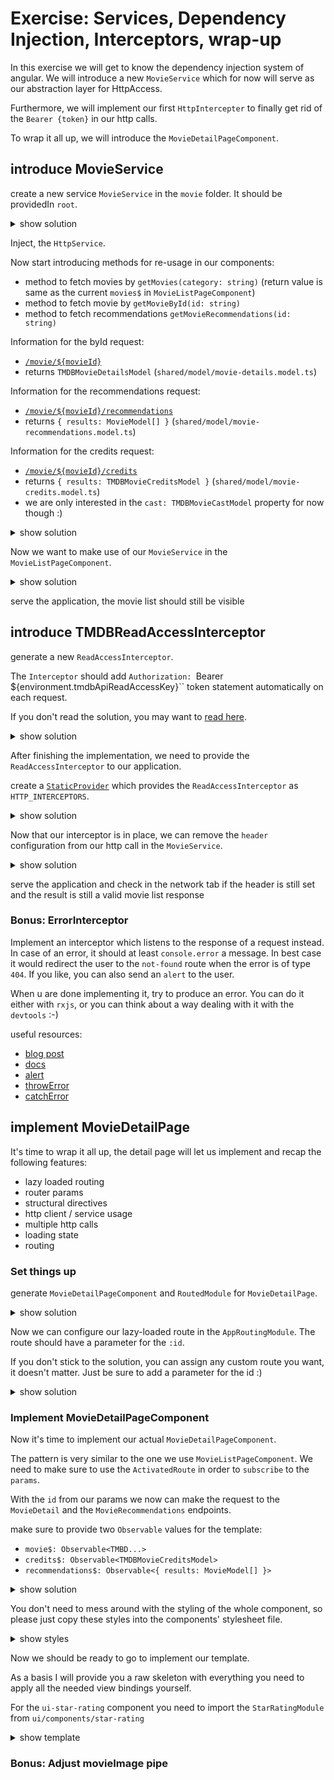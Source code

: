 # Exercise: Services, Dependency Injection, Interceptors, wrap-up

In this exercise we will get to know the dependency injection system of angular.
We will introduce a new `MovieService` which for now will serve as our abstraction layer for HttpAccess.

Furthermore, we will implement our first `HttpIntercepter` to finally get rid of the `Bearer {token}` in our http calls.

To wrap it all up, we will introduce the `MovieDetailPageComponent`.

## introduce MovieService

create a new service `MovieService` in the `movie` folder. It should be providedIn `root`.

<details>
    <summary>show solution</summary>

`ng g s movie/movie`

you should end up having the following `MovieService`

```ts
import { Injectable } from '@angular/core';

@Injectable({
  providedIn: 'root'
})
export class MovieService {

  constructor() { }
}
```

</details>

Inject, the `HttpService`.

Now start introducing methods for re-usage in our components:
* method to fetch movies by `getMovies(category: string)` (return value is same as the current `movies$` in `MovieListPageComponent`)
* method to fetch movie by `getMovieById(id: string)`
* method to fetch recommendations `getMovieRecommendations(id: string)`

Information for the byId request:
* [`/movie/${movieId}`](https://developers.themoviedb.org/3/movies/get-movie-details)
* returns `TMDBMovieDetailsModel` (`shared/model/movie-details.model.ts`)

Information for the recommendations request:
* [`/movie/${movieId}/recommendations`](https://developers.themoviedb.org/3/movies/get-movie-recommendations)
* returns `{ results: MovieModel[] }` (`shared/model/movie-recommendations.model.ts`)

Information for the credits request:
* [`/movie/${movieId}/credits`](https://developers.themoviedb.org/3/movies/get-movie-credits)
* returns `{ results: TMDBMovieCreditsModel }` (`shared/model/movie-credits.model.ts`)
* we are only interested in the `cast: TMDBMovieCastModel` property for now though :)
  


<details>
    <summary>show solution</summary>

```ts
// movie.service.ts

getMovieCredits(id: string): Observable<TMDBMovieCreditsModel> {
    return this.httpClient.get<TMDBMovieDetailsModel>(
        `${tmdbBaseUrl}/3/movie/${id}/credits`,
        {
            headers: {
                Authorization: `Bearer ${tmdbApiReadAccessKey}`,
            },
        }
    );
}

getMovieRecommendations(id: string): Observable<{ results: MovieModel[] }> {
    return this.httpClient.get<TMDBMovieDetailsModel>(
        `${tmdbBaseUrl}/3/movie/${id}/recommendations`,
        {
            headers: {
                Authorization: `Bearer ${tmdbApiReadAccessKey}`,
            },
        }
    );
}

getMovieById(id: string): Observable<TMDBMovieDetailsModel> {
    return this.httpClient.get<TMDBMovieDetailsModel>(
        `${tmdbBaseUrl}/3/movie/${id}`,
        {
            headers: {
                Authorization: `Bearer ${tmdbApiReadAccessKey}`,
            },
        }
    );
}

getMovies(category: string): Observable<{ results: MovieModel[] }> {
    return this.httpClient.get<{ results: MovieModel[]}>(
        `${tmdbBaseUrl}/3/movie/${category}`,
        {
            headers: {
                Authorization: `Bearer ${tmdbApiReadAccessKey}`,
            },
        }
    );
}
```
</details>

Now we want to make use of our `MovieService` in the `MovieListPageComponent`.

<details>
    <summary>show solution</summary>

Go to the `MovieListPageComponent`, inject the `MovieService` and replace it with the `HttpClient`

```ts
// movie-list-page.component.ts

constructor(
    private movieService: MovieService
) {
}

// onInit
this.activatedRoute.params.subscribe((params) => {
    this.movies$ = this.movieService.getMovies(params.category);
});
```

</details>

serve the application, the movie list should still be visible

## introduce TMDBReadAccessInterceptor

generate a new `ReadAccessInterceptor`.

The `Interceptor` should add `Authorization: `Bearer ${environment.tmdbApiReadAccessKey}`` token statement
automatically on each request.

If you don't read the solution, you may want to [read here](https://angular.io/guide/http#intercepting-requests-and-responses).

<details>
    <summary>show solution</summary>

`ng g interceptor read-access`

```ts
// read-access.interceptor.ts

intercept(request: HttpRequest<unknown>, next: HttpHandler): Observable<HttpEvent<unknown>> {
    return next.handle(
        request.clone({
            setHeaders: {
                Authorization: `Bearer ${environment.tmdbApiReadAccessKey}`
            },
        })
    );
}
```

</details>

After finishing the implementation, we need to provide the `ReadAccessInterceptor` to our application.

create a [`StaticProvider`](https://angular.io/api/core/StaticProvider) which provides the `ReadAccessInterceptor`
as `HTTP_INTERCEPTORS`.

<details>
    <summary>show solution</summary>

provide the `ReadAccessInterceptor` as `HTTP_INTERCEPTORS` in the `AppModule`

```ts
// app.module.ts
providers: [
    {
        provide: HTTP_INTERCEPTORS,
        useClass: ReadAccessInterceptor,
        multi: true
    }
]
```
</details>

Now that our interceptor is in place, we can remove the `header` configuration from our http call in the `MovieService`.

<details>
    <summary>show solution</summary>

```ts
// movie.service.ts
// do the same for the other request
return this.httpClient.get<{ results: MovieModel[]}>(
    `${tmdbBaseUrl}/3/movie/${category}`
);
```

</details>

serve the application and check in the network tab if the header is still set and the result is still a valid movie list response

### Bonus: ErrorInterceptor

Implement an interceptor which listens to the response of a request instead.
In case of an error, it should at least `console.error` a message.
In best case it would redirect the user to the `not-found` route when the error is of type `404`.
If you like, you can also send an `alert` to the user.

When u are done implementing it, try to produce an error. You can do it either with `rxjs`, or you can think about a way
dealing with it with the `devtools` :-)

useful resources:
* [blog post](https://dev.to/this-is-angular/angular-error-interceptor-12bg)
* [docs](https://angular.io/guide/http#intercepting-requests-and-responses)
* [alert](https://developer.mozilla.org/de/docs/Web/API/Window/alert)
* [throwError](https://rxjs.dev/api/index/function/throwError)
* [catchError](https://rxjs.dev/api/operators/catchError)


## implement MovieDetailPage

It's time to wrap it all up, the detail page will let us implement and recap the following features:
* lazy loaded routing
* router params
* structural directives
* http client / service usage
* multiple http calls
* loading state
* routing

### Set things up

generate `MovieDetailPageComponent` and `RoutedModule` for `MovieDetailPage`.

<details>
    <summary> show solution </summary>

```bash
ng g m movie/movie-detail-page

ng g c movie/movie-detail-page
```

```ts
// movie-detail-page.module.ts

const routes: Routes = [{
    path: '',
    component: MovieDetailPageComponent
}];

RouterModule.forChild(routes)

```

</details>

Now we can configure our lazy-loaded route in the `AppRoutingModule`.
The route should have a parameter for the `:id`. 

If you don't stick to the solution, you can assign any custom route you want, it doesn't matter. Just be sure to add
a parameter for the id :)

<details>
    <summary> show solution </summary>

```ts
// app-routing.module.ts

{
    path: 'movie/:id',
        loadChildren: () => import('./movie/movie-detail-page/movie-detail-page.module')
    .then(m => m.MovieDetailPageModule)
},

```

</details>


### Implement MovieDetailPageComponent

Now it's time to implement our actual `MovieDetailPageComponent`.

The pattern is very similar to the one we use `MovieListPageComponent`.
We need to make sure to use the `ActivatedRoute` in order to `subscribe` to the `params`.

With the `id` from our params we now can make the request to the `MovieDetail` and the `MovieRecommendations` endpoints.

make sure to provide two `Observable` values for the template:
* `movie$: Observable<TMBD...>`
* `credits$: Observable<TMDBMovieCreditsModel>`
* `recommendations$: Observable<{ results: MovieModel[] }>`

<details>
    <summary> show solution </summary>

```ts
// movie-detail-page.component.ts

movie$: Observable<TMDBMovieDetailsModel>;
credits$: Observable<TMDBMovieCreditsModel>;
recommendations$: Observable<{ results: MovieModel[] }>;

constructor(
    private movieService: MovieService,
    private activatedRoute: ActivatedRoute
) { }

ngOnInit(): void {
    this.activatedRoute.params.subscribe(params => {
        if (params.id) {
            this.movie$ = this.movieService.getMovie(params.id);
            this.recommendations$ = this.movieService.getMovieRecommendations(params.id);
            this.credits$ = this.movieService.getMovieCredits(params.id);
        }
    });
}
```

</details>

You don't need to mess around with the styling of the whole component, so please just copy these
styles into the components' stylesheet file.

<details>
    <summary> show styles </summary>

```scss
@import "../../ui/token/mixins/flex";
@import "../../ui/component/aspect-ratio/aspect-ratio";

:host {
  width: 100%;
  display: block;
}

.loader {
  position: absolute;
  z-index: 200;
  top: 250px;
}

.movie-detail-wrapper {
  min-height: 500px;
}

.movie-detail {

  @media only screen and (max-width: 1500px) {
    &--grid-item {
      padding: 3rem;
    }
  }

  &--genres {
    @include d-flex-v;
    flex-wrap: wrap;

    &-link {
      &:not(:last-child) {
        margin-right: 2rem;
      }

      @include d-flex-v;
      padding: 0.5rem 0;
      font-weight: bold;
      text-transform: uppercase;
    }
  }

  &--ad-section-links {
    .section--content {
      @include d-flex;
      margin-right: auto;
    }

    .btn {
      margin-right: 2rem;
      @media only screen and (max-width: 1300px) {
        margin-right: 1rem;
      }
    }

    > .btn:last-child {
      margin-right: 0rem;
      float: right;
    }
  }

  &--basic-infos {
    @include d-flex-v;
    justify-content: space-between;
  }

  &--cast-list {
    @include d-flex;
    flex-direction: row;
    margin: 0 20px;
    width: 100%;
    height: 50px;
    contain: strict;
    overflow: hidden;
  }
}

.cast-list {
  width: 100%;
  display: flex;
  overflow-x: scroll;
  position: relative;
  scroll-behavior: smooth;
  scroll-snap-type: x mandatory;
}

.cast-list::-webkit-scrollbar {
  display: none;
}

.cast-list {
  -ms-overflow-style: none;
  scrollbar-width: none;
}

.cast-list--btn {
  background: transparent;
  border: 0;
  z-index: 2;
  font-size: 40px;
  text-decoration: none;
  cursor: pointer;
  color: rgb(102, 102, 102);
}

.movie-detail--languages-runtime-release {
  color: var(--palette-warning-main);
  text-transform: uppercase;
}

.movie-detail--section {
  margin-bottom: 3rem;
}

.movie-detail--cast-actor {
  display: block;
  height: auto;
  width: 70px;
  flex-shrink: 0;

  img {
    display: block;
    width: 44px;
    height: 44px;
    border-radius: var(--theme-borderRadius-circle);
    object-fit: cover;
    margin: 0 auto;
  }
}

```
</details>

Now we should be ready to go to implement our template.

As a basis I will provide you a raw skeleton with everything you need to apply all the needed view bindings yourself.

For the `ui-star-rating` component you need to import the `StarRatingModule` from `ui/components/star-rating`

<details>
    <summary> show template </summary>

```html
<div class="movie-detail-wrapper">
  <!-- use movie$ -->
  <!-- show loader when there is no movie -->
  <ui-detail-grid>
    <div detailGridMedia>
      <!-- img w780, h1170 class="aspectRatio-2-3 fit-cover" -->

    </div>
    <div detailGridDescription>
      <header>
        <!-- h1 title -->
        <!-- h2 tagline -->
      </header>
      <section class="movie-detail--basic-infos">
        <!-- ui-star-rating -->
        <!-- vote_average -->
        <div class="movie-detail--languages-runtime-release">
          <!-- <strong> languages_runtime_release -->
        </div>
      </section>
      <section>
        <h3>The Genres</h3>
        <div class="movie-detail--genres">
          <!-- "movie-detail--genres-link genre links -->
        </div>
      </section>
      <section>
        <h3>The Synopsis</h3>
        <!-- p overview || 'not available text' -->
      </section>
      <section>
        <h3>The Cast</h3>
        <div class="movie-detail--cast-list">
          <div class="cast-list">
            <!-- credits$ -->
            <!-- class="movie-detail--cast-actor" -->
            <!-- <img
                loading="lazy"
                [src]="
                  c?.profile_path
                    ? 'https://image.tmdb.org/t/p/w185' + c.profile_path
                    : 'assets/images/no_poster_available.jpg'
                "
                [alt]="c.name"
                [title]="c.name"
              />
              -->
          </div>
        </div>
      </section>
      <section class="movie-detail--ad-section-links">
        <!-- homepage -->
        <a
          class="btn"
          target="_blank"
          rel="noopener noreferrer"
        >
          Website
          <svg-icon class="btn__icon" name="website"></svg-icon>

        </a>
        <!-- (ngIf) ? imdb_id -->
        <a
          class="btn"
          target="_blank"
          rel="noopener noreferrer"
          [href]="'https://www.imdb.com/title/'"
        >
          IMDB
          <svg-icon class="btn__icon" name="imdb"></svg-icon>
        </a>
        <!-- (ngIf) ? imdb_id -->
        <a
          class="btn"
        >
          Trailer
          <svg-icon class="btn__icon" name="play"></svg-icon>
        </a>
        <!-- TODO: create dialog with iframe embed -->
        <!-- back function -->
        <button class="btn primary-button">
          <svg-icon class="btn__icon" name="back" size="1em"></svg-icon>&nbsp;Back
        </button>
      </section>
    </div>
  </ui-detail-grid>
</div>
<div>
  <header>
    <h1>Recommended</h1>
    <h2>Movies</h2>
  </header>

  <!-- recommendations$ movie list with loader -->

<!--  <movie-list></movie-list>-->

</div>

```

</details>


### Bonus: Adjust movieImage pipe
